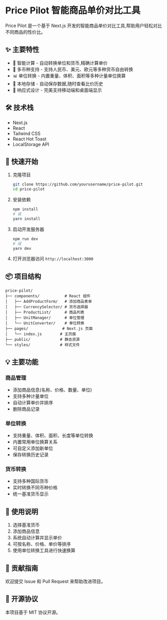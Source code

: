# Price Pilot 智能商品单价对比工具

Price Pilot 是一个基于 Next.js 开发的智能商品单价对比工具,帮助用户轻松对比不同商品的性价比。

## ✨ 主要特性

- 🧮 智能计算 - 自动转换单位和货币,精确计算单价
- 💱 多币种支持 - 支持人民币、美元、欧元等多种货币自由转换
- 📊 单位转换 - 内置重量、体积、面积等多种计量单位换算
- 💾 本地存储 - 自动保存数据,随时查看比价历史
- 📱 响应式设计 - 完美支持移动端和桌面端显示

## 🛠️ 技术栈

- Next.js
- React
- Tailwind CSS
- React Hot Toast
- LocalStorage API

## 🚀 快速开始

1. 克隆项目

    ```bash
    git clone https://github.com/yourusername/price-pilot.git
    cd price-pilot
    ```

2. 安装依赖

    ```bash
    npm install
    # 或
    yarn install
    ```

3. 启动开发服务器

    ```bash
    npm run dev
    # 或
    yarn dev
    ```

4. 打开浏览器访问 `http://localhost:3000`

## 📦 项目结构

```text
price-pilot/
├── components/           # React 组件
│   ├── AddProductForm/   # 添加商品表单
│   ├── CurrencySelector/ # 货币选择器
│   ├── ProductList/      # 商品列表
│   ├── UnitManager/      # 单位管理
│   └── UnitConverter/    # 单位转换
├── pages/               # Next.js 页面
│   └── index.js        # 主页面
├── public/             # 静态资源
└── styles/             # 样式文件
```

## 💡 主要功能

### 商品管理

- 添加商品信息(名称、价格、数量、单位)
- 支持多种计量单位
- 自动计算单价并排序
- 删除商品记录

### 单位转换

- 支持重量、体积、面积、长度等单位转换
- 内置常用单位换算关系
- 可自定义添加新单位
- 保存转换历史记录

### 货币转换

- 支持多种国际货币
- 实时转换不同币种价格
- 统一基准货币显示

## 📝 使用说明

1. 选择基准货币
2. 添加商品信息
3. 系统自动计算并显示单价
4. 可按名称、价格、单价等排序
5. 使用单位转换工具进行快速换算

## 🤝 贡献指南

欢迎提交 Issue 和 Pull Request 来帮助改进项目。

## 📄 开源协议

本项目基于 MIT 协议开源。
